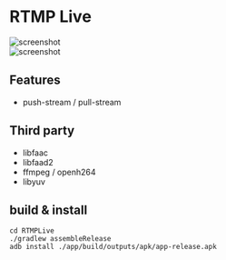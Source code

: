 RTMP Live
============

![screenshot](https://raw.github.com/jasonblog/RTMPLive/master/screenshot/RTMP_Live.png)  
![screenshot](https://raw.github.com/jasonblog/RTMPLive/master/screenshot/9334191885812.jpg)  

## Features
- push-stream / pull-stream

## Third party
- libfaac
- libfaad2
- ffmpeg / openh264
- libyuv

## build & install
```
cd RTMPLive
./gradlew assembleRelease
adb install ./app/build/outputs/apk/app-release.apk
```
